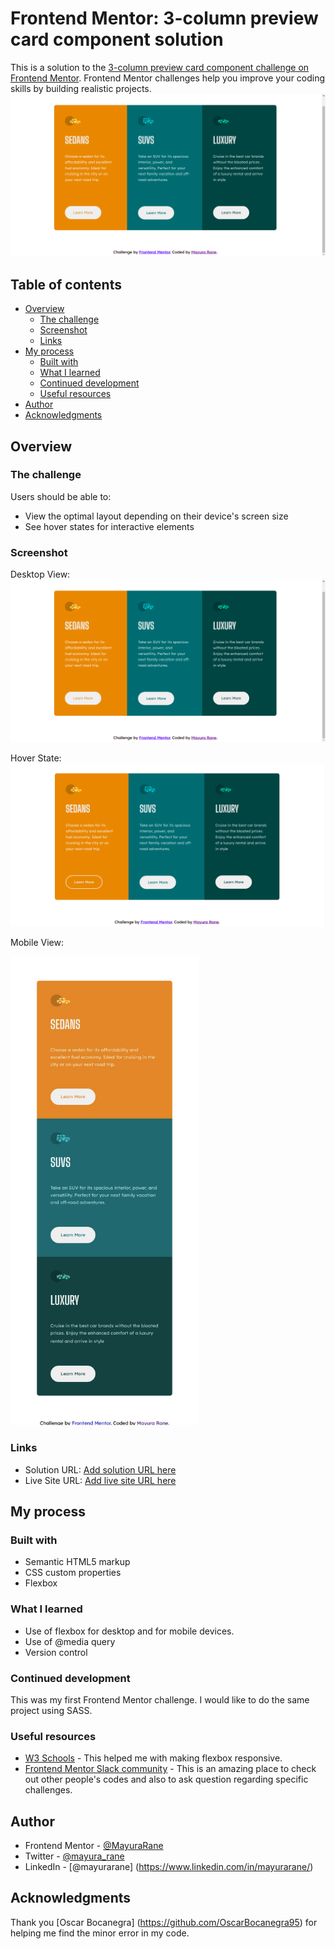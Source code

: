 # Frontend Mentor: 3-column preview card component solution

This is a solution to the [3-column preview card component challenge on Frontend Mentor](https://www.frontendmentor.io/challenges/3column-preview-card-component-pH92eAR2-). Frontend Mentor challenges help you improve your coding skills by building realistic projects. 
![Design preview for the 3-column preview card component coding challenge](./design/3-column-preview-card-desktop.png)

## Table of contents

- [Overview](#overview)
  - [The challenge](#the-challenge)
  - [Screenshot](#screenshot)
  - [Links](#links)
- [My process](#my-process)
  - [Built with](#built-with)
  - [What I learned](#what-i-learned)
  - [Continued development](#continued-development)
  - [Useful resources](#useful-resources)
- [Author](#author)
- [Acknowledgments](#acknowledgments)


## Overview

### The challenge

Users should be able to:

- View the optimal layout depending on their device's screen size
- See hover states for interactive elements

### Screenshot

Desktop View:
![Desktop view](./design/3-column-preview-card-desktop.png)

Hover State:
![Hover state](./design/3-column-preview-active.png) 

Mobile View:

<img src="https://github.com/MayuraRane/3-column-preview-card-component/blob/master/design/3-column-preview-card-mobile.png?raw=true" alt="mobile-view" height="750">

### Links

- Solution URL: [Add solution URL here](https://your-solution-url.com)
- Live Site URL: [Add live site URL here](https://your-live-site-url.com)

## My process

### Built with

- Semantic HTML5 markup
- CSS custom properties
- Flexbox

### What I learned

- Use of flexbox for desktop and for mobile devices.
- Use of @media query
- Version control

### Continued development

This was my first Frontend Mentor challenge. I would like to do the same project using SASS.

### Useful resources

- [W3 Schools](https://www.w3schools.com/css/css3_flexbox_responsive.asp) - This helped me with making flexbox responsive.
- [Frontend Mentor Slack community](https://app.slack.com/client/TCYEB44S2/CDC7K7G1L) - This is an amazing place to check out other people's codes and also to ask question regarding specific challenges.

## Author

- Frontend Mentor - [@MayuraRane](https://www.frontendmentor.io/profile/MayuraRane)
- Twitter - [@mayura_rane](https://www.twitter.com/mayura_rane)
- LinkedIn - [@mayurarane] (https://www.linkedin.com/in/mayurarane/)

## Acknowledgments

Thank you [Oscar Bocanegra] (https://github.com/OscarBocanegra95) for helping me find the minor error in my code.

